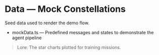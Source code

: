 # Data — Mock Constellations

Seed data used to render the demo flow.

- mockData.ts — Predefined messages and states to demonstrate the agent pipeline

> Lore: The star charts plotted for training missions.